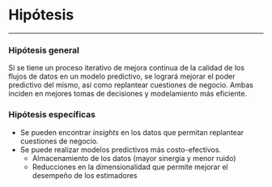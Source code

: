 # Hipótesis
***



### Hipótesis general
Si se tiene un proceso iterativo de mejora continua de la calidad de los flujos de datos en un modelo predictivo, se logrará mejorar el poder predictivo del mismo, así como replantear cuestiones de negocio. Ambas inciden en mejores tomas de decisiones y modelamiento más eficiente.



### Hipótesis específicas
- Se pueden encontrar *insights* en los datos que permitan replantear cuestiones de negocio.
- Se puede realizar modelos predictivos más costo-efectivos.
  - Almacenamiento de los datos (mayor sinergia y menor ruido)
  - Reducciones en la dimensionalidad que permite mejorar el desempeño de los estimadores
